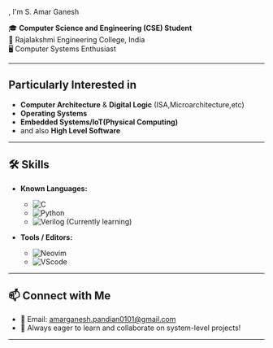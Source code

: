 , I'm S. Amar Ganesh

🎓 **Computer Science and Engineering (CSE) Student**  
📍 Rajalakshmi Engineering College, India  
🖥️ Computer Systems Enthusiast

---

## Particularly Interested in
 - **Computer Architecture** & **Digital Logic** (ISA,Microarchitecture,etc)
 - **Operating Systems**
 - **Embedded Systems/IoT(Physical Computing)** 
 - and also **High Level Software**

---

## 🛠️ Skills

- **Known Languages:**
  - ![C](https://img.shields.io/badge/C-00599C?style=plastic&logo=c&logoColor=white)
  - ![Python](https://img.shields.io/badge/Python-3776AB?style=plastic&logo=python&logoColor=white)
  - ![Verilog](https://img.shields.io/badge/Verilog-CC0000?style=plastic&logo=verilog&logoColor=white) (Currently learning)
  
- **Tools / Editors:**
  - ![Neovim](https://img.shields.io/badge/Neovim-57A143?style=flat&logo=neovim&logoColor=white)
  - ![VScode](https://img.shields.io/badge/Visual%20Studio%20Code-007ACC?logo=visualstudiocode&logoColor=fff&style=plastic)
  
---

## 📫 Connect with Me

- 💬 Email: amarganesh.pandian0101@gmail.com
- 🌱 Always eager to learn and collaborate on system-level projects!

---


